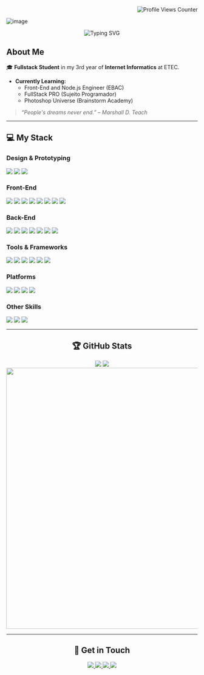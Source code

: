 <div align="right">
  <img src="https://komarev.com/ghpvc/?username=devrafcks&color=blue&style=for-the-badge" alt="Profile Views Counter" />
</div>


![image](https://github.com/user-attachments/assets/595f4cb8-0528-4276-a9f0-49ee67c98a1e)

<p align="center">
  <img src="https://readme-typing-svg.herokuapp.com?font=Source+Code+Pro&size=24&pause=120&color=3C7ED7&center=true&vCenter=true&width=455&lines=Hello,+world!;Hello,+Github!" alt="Typing SVG" />
</p>

<h2> About Me</h2>

<p>
  🎓 <strong>Fullstack Student</strong> in my 3rd year of <strong>Internet Informatics</strong> at ETEC.
</p>

<ul>
  <li> <strong>Currently Learning:</strong>
    <ul>
      <li> Front-End and Node.js Engineer (EBAC)</li>
      <li> FullStack PRO (Sujeito Programador)</li>
      <li> Photoshop Universe (Brainstorm Academy)</li>
    </ul>
  </li>
</ul>

<blockquote>
  <p><em>“People's dreams never end.” – Marshall D. Teach</em></p>
</blockquote>

---

## 💻 My Stack

###  Design & Prototyping
<p>
  <img src="https://img.shields.io/badge/adobe%20photoshop-%2331A8FF.svg?style=for-the-badge&logo=adobe%20photoshop&logoColor=white" />
  <img src="https://img.shields.io/badge/Canva-%2300C4CC.svg?style=for-the-badge&logo=Canva&logoColor=white" />
  <img src="https://img.shields.io/badge/figma-%23F24E1E.svg?style=for-the-badge&logo=figma&logoColor=white" />
</p>

###  Front-End
<p>
  <img src="https://img.shields.io/badge/html5-%23E34F26.svg?style=for-the-badge&logo=html5&logoColor=white" />
  <img src="https://img.shields.io/badge/css3-%231572B6.svg?style=for-the-badge&logo=css3&logoColor=white" />
  <img src="https://img.shields.io/badge/javascript-%23323330.svg?style=for-the-badge&logo=javascript&logoColor=%23F7DF1E" />
  <img src="https://img.shields.io/badge/typescript-%23007ACC.svg?style=for-the-badge&logo=typescript&logoColor=white" />
  <img src="https://img.shields.io/badge/angular-%23DD0031.svg?style=for-the-badge&logo=angular&logoColor=white" />
  <img src="https://img.shields.io/badge/react-%2320232a.svg?style=for-the-badge&logo=react&logoColor=%2361DAFB" />
  <img src="https://img.shields.io/badge/next.js-%23000000.svg?style=for-the-badge&logo=next.js&logoColor=white" />
  <img src="https://img.shields.io/badge/React%20Native-%2361DAFB.svg?style=for-the-badge&logo=react&logoColor=black" />
</p>

###  Back-End
<p>
  <img src="https://img.shields.io/badge/python-%233776AB.svg?style=for-the-badge&logo=python&logoColor=white" />
  <img src="https://img.shields.io/badge/node.js-6DA55F?style=for-the-badge&logo=node.js&logoColor=white" />
  <img src="https://img.shields.io/badge/express.js-%23404d59.svg?style=for-the-badge&logo=express&logoColor=%2361DAFB" />
  <img src="https://img.shields.io/badge/nestjs-%23E0234E.svg?style=for-the-badge&logo=nestjs&logoColor=white" />
  <img src="https://img.shields.io/badge/mysql-4479A1.svg?style=for-the-badge&logo=mysql&logoColor=white" />
  <img src="https://img.shields.io/badge/mongodb-%2347A248.svg?style=for-the-badge&logo=mongodb&logoColor=white" />
  <img src="https://img.shields.io/badge/postgresql-%23316192.svg?style=for-the-badge&logo=postgresql&logoColor=white" />
</p>

###  Tools & Frameworks
<p>
  <img src="https://img.shields.io/badge/Git-F05032.svg?style=for-the-badge&logo=git&logoColor=white" />
  <img src="https://img.shields.io/badge/docker-%230db7ed.svg?style=for-the-badge&logo=docker&logoColor=white" />
  <img src="https://img.shields.io/badge/Jest-%23CB2029.svg?style=for-the-badge&logo=jest&logoColor=white" />
  <img src="https://img.shields.io/badge/bootstrap-%238511FA.svg?style=for-the-badge&logo=bootstrap&logoColor=white" />
  <img src="https://img.shields.io/badge/sass-%23CC6699.svg?style=for-the-badge&logo=sass&logoColor=white" />
  <img src="https://img.shields.io/badge/tailwindcss-%2306B6D4.svg?style=for-the-badge&logo=tailwindcss&logoColor=white" />
</p>

### Platforms
<p>
  <img src="https://img.shields.io/badge/GitHub-181717.svg?style=for-the-badge&logo=github&logoColor=white" />
  <img src="https://img.shields.io/badge/Firebase-FFCA28.svg?style=for-the-badge&logo=firebase&logoColor=black" />
  <img src="https://img.shields.io/badge/Vercel-000000.svg?style=for-the-badge&logo=vercel&logoColor=white" />
  <img src="https://img.shields.io/badge/Render-46E3B7.svg?style=for-the-badge&logo=render&logoColor=black" />
</p>

### Other Skills
<p>
  <img src="https://img.shields.io/badge/Chrome%20Extensions-4285F4?style=for-the-badge&logo=googlechrome&logoColor=white" />
  <img src="https://img.shields.io/badge/Notion-%23000000.svg?style=for-the-badge&logo=notion&logoColor=white" />
  <img src="https://img.shields.io/badge/Markdown-000000.svg?style=for-the-badge&logo=markdown&logoColor=white" />
</p>

---
<div align="center">

## 🏆 GitHub Stats

<p align="center">
  <img src="https://github-profile-summary-cards.vercel.app/api/cards/repos-per-language?username=devrafcks&theme=gotham" />
  <img src="https://github-profile-summary-cards.vercel.app/api/cards/stats?username=devrafcks&theme=gotham" />
  <img src="https://github-readme-activity-graph.vercel.app/graph?username=devrafcks&theme=gotham" width="688" />
</p>

---


## 🚩 Get in Touch

<a href="https://www.linkedin.com/in/rafael-henrique-blanco-0455b12a6/">
  <img src="https://img.shields.io/badge/LinkedIn-%230077B5.svg?logo=linkedin&logoColor=white&style=for-the-badge" />
</a>
<a href="mailto:rafcksps@gmail.com">
  <img src="https://img.shields.io/badge/Gmail-%23D14836.svg?logo=gmail&logoColor=white&style=for-the-badge" />
</a>
<a href="https://devrafcks.github.io/Linkbio/">
  <img src="https://img.shields.io/badge/LinkBio-%2394BF62.svg?logo=spotify&logoColor=white&style=for-the-badge" />
</a>
<a href="https://rafaelblanco.vercel.app/">
  <img src="https://img.shields.io/badge/Portfólio-0A192F?style=for-the-badge&logo=vercel&logoColor=white" />
</a>


</div>
